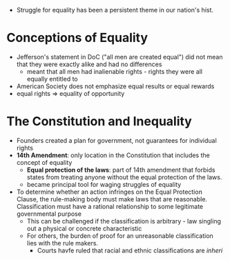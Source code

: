 - Struggle for equality has been a persistent theme in our nation's hist.
# Conceptions of Equality
- Jefferson's statement in DoC ("all men are created equal") did not mean that they were exactly alike and had no differences
	- meant that all men had inalienable rights - rights they were all equally entitled to
- American Society does not emphasize equal results or equal rewards
- equal rights => equality of opportunity

# The Constitution and Inequality
- Founders created a plan for government, not guarantees for individual rights
- **14th Amendment**: only location in the Constitution that includes the concept of equality
	- **Equal protection of the laws**: part of 14th amendment that forbids states from treating anyone without the equal protection of the laws.
	- became principal tool for waging struggles of equality
- To determine whether an action infringes on the Equal Protection Clause, the rule-making body must make laws that are reasonable. Classification must have a rational relationship to some legitimate governmental purpose
	- This can be challenged if the classification is arbitrary - law singling out a physical or concrete characteristic
	- For others, the burden of proof for an unreasonable classification lies with the rule makers.
		- Courts havfe ruled that racial and ethnic classifications are *inheri*